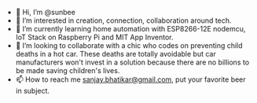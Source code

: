 - 👋 Hi, I’m @sunbee
- 👀 I’m interested in creation, connection, collaboration around tech.
- 🌱 I’m currently learning home automation with ESP8266-12E nodemcu, IoT Stack on Raspberry Pi and MIT App Inventor.
- 💞️ I’m looking to collaborate with a chic who codes on preventing child deaths in a hot car. These deaths are totally avoidable but car manufacturers won't invest in a solution because there are no billions to be made saving children's lives.
- 📫 How to reach me sanjay.bhatikar@gmail.com, put your favorite beer in subject.

<!---
sunbee/sunbee is a ✨ special ✨ repository because its `README.md` (this file) appears on your GitHub profile.
You can click the Preview link to take a look at your changes.
--->
